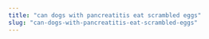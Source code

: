 ```yaml
---
title: "can dogs with pancreatitis eat scrambled eggs"
slug: "can-dogs-with-pancreatitis-eat-scrambled-eggs"
---
```


